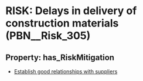 # RISK: __Delays in delivery of construction materials__ (PBN__Risk_305)

## Property: has_RiskMitigation

* [Establish good relationships with suppliers](PBN__RiskMitigation_384)

